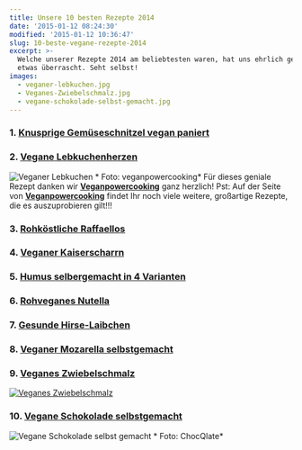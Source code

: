 ```yaml
---
title: Unsere 10 besten Rezepte 2014
date: '2015-01-12 08:24:30'
modified: '2015-01-12 10:36:47'
slug: 10-beste-vegane-rezepte-2014
excerpt: >-
  Welche unserer Rezepte 2014 am beliebtesten waren, hat uns ehrlich gesagt
  etwas überrascht. Seht selbst!
images:
  - veganer-lebkuchen.jpg
  - Veganes-Zwiebelschmalz.jpg
  - vegane-schokolade-selbst-gemacht.jpg
---
```


### 1\. [Knusprige Gemüseschnitzel vegan paniert](https://www.veganblatt.com/gemuese-schnitzel)

[<!-- Image removed (no copyright): schnitzel.jpg -->](https://www.veganblatt.com/gemuese-schnitzel)

### 2\. [Vegane Lebkuchenherzen](https://www.veganblatt.com/vegane-lebkuchen-herzen)

![Veganer Lebkuchen](https://www.veganblatt.com/i/veganer-lebkuchen.jpg) \* Foto: veganpowercooking\* Für dieses geniale Rezept danken wir **[Veganpowercooking](http://www.veganpowercooking.at/)** ganz herzlich! Pst: Auf der Seite von [**Veganpowercooking**](http://www.veganpowercooking.at/) findet Ihr noch viele weitere, großartige Rezepte, die es auszuprobieren gilt!!!

### 3\. [Rohköstliche Raffaellos](https://www.veganblatt.com/rohkoestliche-raffaello)

[<!-- Image removed (no copyright): rohkost-raffaello.jpg -->](https://www.veganblatt.com/rohkoestliche-raffaello)

### 4\. [Veganer Kaiserscharrn](https://www.veganblatt.com/kaiserschmarrn-vegan)

[<!-- Image removed (no copyright): kaiserschmarrn.jpg -->](https://www.veganblatt.com/kaiserschmarrn-vegan)

### 5\. [Humus selbergemacht in 4 Varianten](https://www.veganblatt.com/humus-rezept)

[<!-- Image removed (no copyright): bärlauch-humus.jpg -->](https://www.veganblatt.com/humus-rezept)

### 6\. [Rohveganes Nutella](https://www.veganblatt.com/rohveganes-nutella)

[<!-- Image removed (no copyright): raw-nutella.jpg -->](https://www.veganblatt.com/rohveganes-nutella)

### 7\. [Gesunde Hirse-Laibchen](https://www.veganblatt.com/gesunde-hirse-laibchen)

[<!-- Image removed (no copyright): hirselaibchen1.jpg -->](https://www.veganblatt.com/gesunde-hirse-laibchen)

### 8\. [Veganer Mozarella selbstgemacht](https://www.veganblatt.com/veganer-mozzarella-selbstgemacht)

[<!-- Image removed (no copyright): veganer-mozarella.jpg -->](https://www.veganblatt.com/veganer-mozzarella-selbstgemacht)

### 9\. [Veganes Zwiebelschmalz](https://www.veganblatt.com/veganes-zwiebelschmalz)

[![Veganes Zwiebelschmalz](https://www.veganblatt.com/i/Veganes-Zwiebelschmalz.jpg)](https://www.veganblatt.com/veganes-zwiebelschmalz)

### 10\. [Vegane Schokolade selbstgemacht](https://www.veganblatt.com/vegane-schokolade-selbst-machen)

![Vegane Schokolade selbst gemacht](https://www.veganblatt.com/i/vegane-schokolade-selbst-gemacht.jpg) \* Foto: ChocQlate\*
